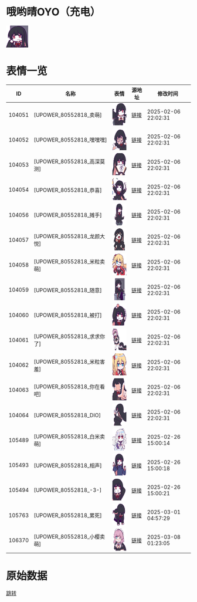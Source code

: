 # 哦哟晴OYO（充电）

<img src="./cover.png" height="60" alt="cover" />

# 表情一览

|ID|名称|表情|源地址|修改时间|
|----|----|----|----|----|
|104051|[UPOWER_80552818_卖萌]|<img src="./pic/104051_%5BUPOWER_80552818_卖萌%5D.png" height="60" alt="卖萌"/>|[链接](https://i0.hdslb.com/bfs/garb/30c9cf8c2e8cb339ab8a997755e2b243d312dd23.png)|2025-02-06 22:02:31|
|104052|[UPOWER_80552818_嘿嘿嘿]|<img src="./pic/104052_%5BUPOWER_80552818_嘿嘿嘿%5D.png" height="60" alt="嘿嘿嘿"/>|[链接](https://i0.hdslb.com/bfs/garb/9e1e2151804bdad8e12018b104a6139cdb83de1f.png)|2025-02-06 22:02:31|
|104053|[UPOWER_80552818_高深莫测]|<img src="./pic/104053_%5BUPOWER_80552818_高深莫测%5D.png" height="60" alt="高深莫测"/>|[链接](https://i0.hdslb.com/bfs/garb/cfb592ad74b5e1484d94e1c9540943f1ab9f1e17.png)|2025-02-06 22:02:31|
|104054|[UPOWER_80552818_恭喜]|<img src="./pic/104054_%5BUPOWER_80552818_恭喜%5D.png" height="60" alt="恭喜"/>|[链接](https://i0.hdslb.com/bfs/garb/7c0e4af7f13f9ed69b85b5c81437bf85ea9c75cb.png)|2025-02-06 22:02:31|
|104056|[UPOWER_80552818_摊手]|<img src="./pic/104056_%5BUPOWER_80552818_摊手%5D.png" height="60" alt="摊手"/>|[链接](https://i0.hdslb.com/bfs/garb/7b909e73d35a30f1d0d1e4f4d2a9a80d9d92b6c6.png)|2025-02-06 22:02:31|
|104057|[UPOWER_80552818_龙颜大悦]|<img src="./pic/104057_%5BUPOWER_80552818_龙颜大悦%5D.png" height="60" alt="龙颜大悦"/>|[链接](https://i0.hdslb.com/bfs/garb/8c24fc09362b7f0392cb2f7caa389873422d3405.png)|2025-02-06 22:02:31|
|104058|[UPOWER_80552818_米粒卖萌]|<img src="./pic/104058_%5BUPOWER_80552818_米粒卖萌%5D.png" height="60" alt="米粒卖萌"/>|[链接](https://i0.hdslb.com/bfs/garb/70b295d88ea4258beecc3b46805c3ed370037e4c.png)|2025-02-06 22:02:31|
|104059|[UPOWER_80552818_随意]|<img src="./pic/104059_%5BUPOWER_80552818_随意%5D.png" height="60" alt="随意"/>|[链接](https://i0.hdslb.com/bfs/garb/449d402ce365ba91f60a0f79953c58a6506c3f28.png)|2025-02-06 22:02:31|
|104060|[UPOWER_80552818_被打]|<img src="./pic/104060_%5BUPOWER_80552818_被打%5D.png" height="60" alt="被打"/>|[链接](https://i0.hdslb.com/bfs/garb/bd665c5810763ce12db854f8fac4f98a21ac2c12.png)|2025-02-06 22:02:31|
|104061|[UPOWER_80552818_求求你了]|<img src="./pic/104061_%5BUPOWER_80552818_求求你了%5D.png" height="60" alt="求求你了"/>|[链接](https://i0.hdslb.com/bfs/garb/9e9c1786eb591b99d617663cfb1a0a36c2f924b4.png)|2025-02-06 22:02:31|
|104062|[UPOWER_80552818_米粒害羞]|<img src="./pic/104062_%5BUPOWER_80552818_米粒害羞%5D.png" height="60" alt="米粒害羞"/>|[链接](https://i0.hdslb.com/bfs/garb/acf648247e8eee4411e641cf8176cf30e7cac360.png)|2025-02-06 22:02:31|
|104063|[UPOWER_80552818_你在看吧]|<img src="./pic/104063_%5BUPOWER_80552818_你在看吧%5D.png" height="60" alt="你在看吧"/>|[链接](https://i0.hdslb.com/bfs/garb/e2f5ede31d1296a82eb39651bc8c2f6658e548d6.png)|2025-02-06 22:02:31|
|104064|[UPOWER_80552818_DIO]|<img src="./pic/104064_%5BUPOWER_80552818_DIO%5D.png" height="60" alt="DIO"/>|[链接](https://i0.hdslb.com/bfs/garb/124f5e4451c26423ea87425516ab75b86590baeb.png)|2025-02-06 22:02:31|
|105489|[UPOWER_80552818_白米卖萌]|<img src="./pic/105489_%5BUPOWER_80552818_白米卖萌%5D.png" height="60" alt="白米卖萌"/>|[链接](https://i0.hdslb.com/bfs/garb/c1768c7975c81a9de869b60ef537ce01e2cb29e5.png)|2025-02-26 15:00:14|
|105493|[UPOWER_80552818_相声]|<img src="./pic/105493_%5BUPOWER_80552818_相声%5D.png" height="60" alt="相声"/>|[链接](https://i0.hdslb.com/bfs/garb/22eccbc0112618b884a3ac9e8b58c56eb4db7372.png)|2025-02-26 15:00:18|
|105494|[UPOWER_80552818_-3-]|<img src="./pic/105494_%5BUPOWER_80552818_-3-%5D.png" height="60" alt="-3-"/>|[链接](https://i0.hdslb.com/bfs/garb/d147979d467a7ab7f3bd1962caf9bc5332d91432.png)|2025-02-26 15:00:21|
|105763|[UPOWER_80552818_累死]|<img src="./pic/105763_%5BUPOWER_80552818_累死%5D.png" height="60" alt="累死"/>|[链接](https://i0.hdslb.com/bfs/garb/6a102060574e0a5bf3719f1c2829823aa4b6b076.png)|2025-03-01 04:57:29|
|106370|[UPOWER_80552818_小樱卖萌]|<img src="./pic/106370_%5BUPOWER_80552818_小樱卖萌%5D.png" height="60" alt="小樱卖萌"/>|[链接](https://i0.hdslb.com/bfs/garb/fee4265ebba4d1b67207c6fc44397fd8f422f286.png)|2025-03-08 01:23:05|

# 原始数据

[跳转](./raw.json)

